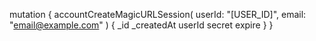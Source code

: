 mutation {
    accountCreateMagicURLSession(
        userId: "[USER_ID]",
        email: "email@example.com"
    ) {
        _id
        _createdAt
        userId
        secret
        expire
    }
}
